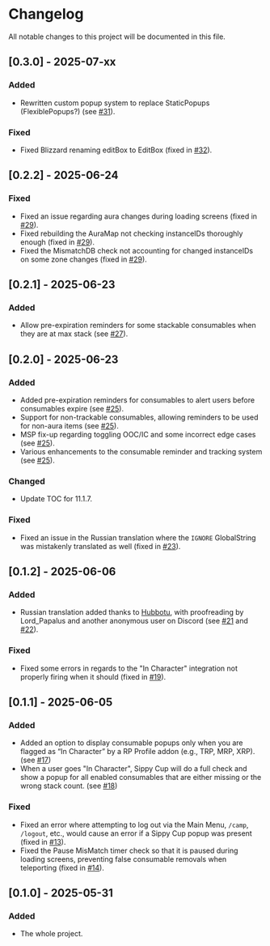 # Changelog

All notable changes to this project will be documented in this file.

## [0.3.0] - 2025-07-xx

### Added
- Rewritten custom popup system to replace StaticPopups (FlexiblePopups?) (see [#31](https://github.com/Raenore/Sippy-Cup/pull/31)).

### Fixed
- Fixed Blizzard renaming editBox to EditBox (fixed in [#32](https://github.com/Raenore/Sippy-Cup/pull/32)).

## [0.2.2] - 2025-06-24

### Fixed
- Fixed an issue regarding aura changes during loading screens (fixed in [#29](https://github.com/Raenore/Sippy-Cup/pull/29)).
- Fixed rebuilding the AuraMap not checking instanceIDs thoroughly enough (fixed in [#29](https://github.com/Raenore/Sippy-Cup/pull/29)).
- Fixed the MismatchDB check not accounting for changed instanceIDs on some zone changes (fixed in [#29](https://github.com/Raenore/Sippy-Cup/pull/29)).

## [0.2.1] - 2025-06-23

### Added
- Allow pre-expiration reminders for some stackable consumables when they are at max stack (see [#27](https://github.com/Raenore/Sippy-Cup/pull/27)).

## [0.2.0] - 2025-06-23

### Added
- Added pre-expiration reminders for consumables to alert users before consumables expire (see [#25](https://github.com/Raenore/Sippy-Cup/pull/25)).
- Support for non-trackable consumables, allowing reminders to be used for non-aura items (see [#25](https://github.com/Raenore/Sippy-Cup/pull/25)).
- MSP fix-up regarding toggling OOC/IC and some incorrect edge cases (see [#25](https://github.com/Raenore/Sippy-Cup/pull/25)).
- Various enhancements to the consumable reminder and tracking system (see [#25](https://github.com/Raenore/Sippy-Cup/pull/25)).

### Changed
- Update TOC for 11.1.7.

### Fixed
- Fixed an issue in the Russian translation where the `IGNORE` GlobalString was mistakenly translated as well (fixed in [#23](https://github.com/Raenore/Sippy-Cup/pull/23)).

## [0.1.2] - 2025-06-06

### Added
- Russian translation added thanks to [Hubbotu](https://github.com/Hubbotu), with proofreading by Lord_Papalus and another anonymous user on Discord (see [#21](https://github.com/Raenore/Sippy-Cup/pull/21) and [#22](https://github.com/Raenore/Sippy-Cup/pull/22)).

### Fixed
- Fixed some errors in regards to the "In Character" integration not properly firing when it should (fixed in [#19](https://github.com/Raenore/Sippy-Cup/pull/19)).

## [0.1.1] - 2025-06-05

### Added
- Added an option to display consumable popups only when you are flagged as “In Character” by a RP Profile addon (e.g., TRP, MRP, XRP). (see [#17](https://github.com/Raenore/Sippy-Cup/pull/17))
- When a user goes "In Character", Sippy Cup will do a full check and show a popup for all enabled consumables that are either missing or the wrong stack count. (see [#18](https://github.com/Raenore/Sippy-Cup/pull/18))

### Fixed
- Fixed an error where attempting to log out via the Main Menu, `/camp`, `/logout`, etc., would cause an error if a Sippy Cup popup was present (fixed in [#13](https://github.com/Raenore/Sippy-Cup/pull/13)).
- Fixed the Pause MisMatch timer check so that it is paused during loading screens, preventing false consumable removals when teleporting (fixed in [#14](https://github.com/Raenore/Sippy-Cup/pull/14)).

## [0.1.0] - 2025-05-31

### Added
- The whole project.
